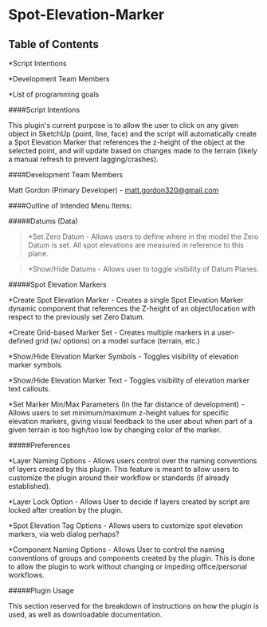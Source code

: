 Spot-Elevation-Marker
===========

Table of Contents
-----------
*Script Intentions

*Development Team Members

*List of programming goals

####Script Intentions

This plugin's current purpose is to allow the user to click on any given object in SketchUp (point, line, face) and the script will automatically create a Spot Elevation Marker that references the z-height of the object at the selected point, and will update based on changes made to the terrain (likely a manual refresh to prevent lagging/crashes).

####Development Team Members

Matt Gordon (Primary Developer) - matt.gordon320@gmail.com

####Outline of Intended Menu Items: 

#####Datums (Data)

>*Set Zero Datum - Allows users to define where in the model the Zero Datum is set. All spot elevations are measured in reference to this plane.

>*Show/Hide Datums - Allows user to toggle visibility of Datum Planes.

#####Spot Elevation Markers

*Create Spot Elevation Marker - Creates a single Spot Elevation Marker dynamic component that references the Z-height of an object/location with respect to the previously set Zero Datum.

*Create Grid-based Marker Set - Creates multiple markers in a user-defined grid (w/ options) on a model surface (terrain, etc.)

*Show/Hide Elevation Marker Symbols - Toggles visibility of elevation marker symbols.

*Show/Hide Elevation Marker Text - Toggles visibility of elevation marker text callouts.

*Set Marker Min/Max Parameters (In the far distance of development) - Allows users to set minimum/maximum z-height values for specific elevation markers, giving visual feedback to the user about when part of a given terrain is too high/too low by changing color of the marker.

#####Preferences

*Layer Naming Options - Allows users control over the naming conventions of layers created by this plugin. This feature is meant to allow users to customize the plugin around their workflow or standards (if already established).

*Layer Lock Option - Allows User to decide if layers created by script are locked after creation by the plugin.

*Spot Elevation Tag Options - Allows users to customize spot elevation markers, via web dialog perhaps?

*Component Naming Options - Allows User to control the naming conventions of groups and components created by the plugin. This is done to allow the plugin to work without changing or impeding office/personal workflows.

#####Plugin Usage

This section reserved for the breakdown of instructions on how the plugin is used, as well as downloadable documentation.

